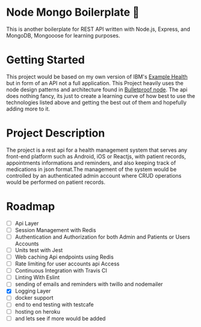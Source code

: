 # Node Mongo Boilerplate 📖

This is another boilerplate for REST API written with Node.js, Express, and MongoDB, Mongooose for learning purposes.

# Getting Started

This project would be based on my own version of IBM's [Example Health](https://developer.ibm.com/patterns/app-modernization-s2i-openshift/?cm_mmc=OSocial_Twitter-_-Developer_IBM+Developer-_-WW_WW-_-ibmdev-&cm_mmca1=000037FD&cm_mmca2=10010797&linkId=73533671) but in form of an API not a full application. This Project heavily uses the node design patterns and architecture found in [Bulletproof node](https://github.com/santiq/bulletproof-nodejs). The api does nothing fancy, its just to create a learning curve of how best to use the technologies listed above and getting the best out of them and hopefully adding more to it.

# Project Description

The project is a rest api for a health management system that serves any front-end platform such as Android, iOS or Reactjs, with patient records, appointments informations and reminders, and also keeping track of medications in json format.The management of the system would be controlled by an authenticated admin account where CRUD operations would be performed on patient records.

# Roadmap

- [ ] Api Layer
- [ ] Session Management with Redis
- [ ] Authentication and Authorization for both Admin and Patients or Users Accounts
- [ ] Units test with Jest
- [ ] Web caching Api endpoints using Redis
- [ ] Rate limiting for user accounts api Access
- [ ] Continuous Integration with Travis CI
- [ ] Linting With Eslint
- [ ] sending of emails and reminders with twillo and nodemailer
- [X] Logging Layer
- [ ] docker support
- [ ] end to end testing with testcafe
- [ ] hosting on heroku
- [ ] and lets see if more would be added
